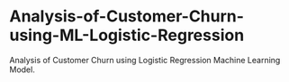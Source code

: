 # Analysis-of-Customer-Churn-using-ML-Logistic-Regression
Analysis of Customer Churn using Logistic Regression Machine Learning Model. 
